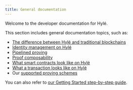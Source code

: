 ```yaml
---
title: General documentation
---
```


Welcome to the developer documentation for Hylé.

This section includes general documentation topics, such as:

- [The difference between Hylé and traditional blockchains](./hyle-vs-vintage-blockchains.md)
- [Identity management on Hylé](./identity.md)
- [Pipelined proving](./pipelined-proving.md)
- [Proof composability](./proof-composability.md)
- [What smart contracts look like on Hylé](./smart-contracts.md)
- [What a transaction looks like on Hylé](./transaction.md)
- Our [supported proving schemes](./supported-proving-schemes.md)

You can also refer to [our Getting Started step-by-step guide](../quickstart/index.md).
